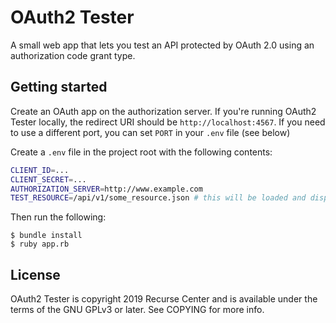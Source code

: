 # OAuth2 Tester

A small web app that lets you test an API protected by OAuth 2.0 using an authorization code grant type.

## Getting started

Create an OAuth app on the authorization server. If you're running OAuth2 Tester locally, the redirect URI should be `http://localhost:4567`. If you need to use a different port, you can set `PORT` in your `.env` file (see below)

Create a `.env` file in the project root with the following contents:

```sh
CLIENT_ID=...
CLIENT_SECRET=...
AUTHORIZATION_SERVER=http://www.example.com
TEST_RESOURCE=/api/v1/some_resource.json # this will be loaded and displayed after you are successfully authenticated.
```

Then run the following:

```
$ bundle install
$ ruby app.rb
```

## License

OAuth2 Tester is copyright 2019 Recurse Center and is available under the terms of the GNU GPLv3 or later. See COPYING for more info.
